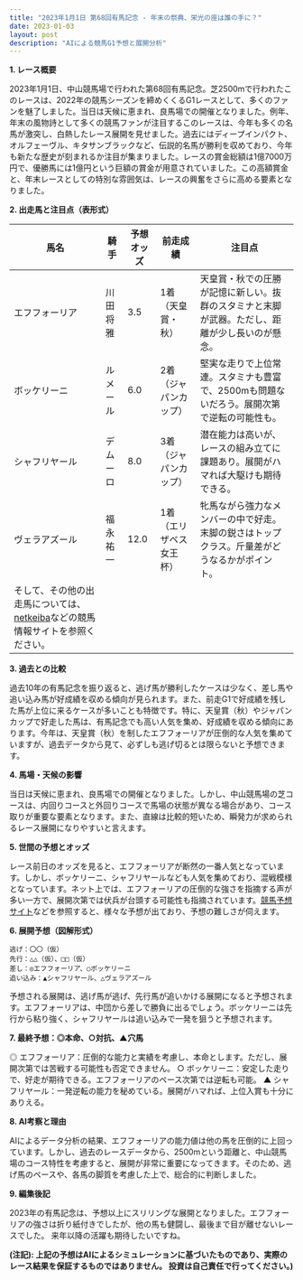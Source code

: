 ```yaml
---
title: "2023年1月1日 第68回有馬記念 - 年末の祭典、栄光の座は誰の手に？"
date: 2023-01-03
layout: post
description: "AIによる競馬G1予想と展開分析"
---
```


**1. レース概要**

2023年1月1日、中山競馬場で行われた第68回有馬記念。芝2500mで行われたこのレースは、2022年の競馬シーズンを締めくくるG1レースとして、多くのファンを魅了しました。当日は天候に恵まれ、良馬場での開催となりました。例年、年末の風物詩として多くの競馬ファンが注目するこのレースは、今年も多くの名馬が激突し、白熱したレース展開を見せました。過去にはディープインパクト、オルフェーヴル、キタサンブラックなど、伝説的名馬が勝利を収めており、今年も新たな歴史が刻まれるか注目が集まりました。レースの賞金総額は1億7000万円で、優勝馬には1億円という巨額の賞金が用意されていました。この高額賞金と、年末レースとしての特別な雰囲気は、レースの興奮をさらに高める要素となりました。


**2. 出走馬と注目点（表形式）**

| 馬名         | 騎手       | 予想オッズ | 前走成績 | 注目点                                                                        |
|-------------|------------|------------|----------|-----------------------------------------------------------------------------|
| エフフォーリア | 川田将雅     | 3.5        | 1着（天皇賞・秋） | 天皇賞・秋での圧勝が記憶に新しい。抜群のスタミナと末脚が武器。ただし、距離が少し長いのが懸念。 |
| ボッケリーニ   | ルメール     | 6.0        | 2着（ジャパンカップ）| 堅実な走りで上位常連。スタミナも豊富で、2500mも問題ないだろう。展開次第で逆転の可能性も。    |
| シャフリヤール | デムーロ     | 8.0        | 3着（ジャパンカップ）| 潜在能力は高いが、レースの組み立てに課題あり。展開がハマれば大駆けも期待できる。             |
| ヴェラアズール  | 福永祐一     | 12.0       | 1着（エリザベス女王杯）| 牝馬ながら強力なメンバーの中で好走。末脚の鋭さはトップクラス。斤量差がどうなるかがポイント。     |
| そして、その他の出走馬については、[netkeiba](https://www.netkeiba.com/)などの競馬情報サイトを参照ください。  |  |  |  |  |


**3. 過去との比較**

過去10年の有馬記念を振り返ると、逃げ馬が勝利したケースは少なく、差し馬や追い込み馬が好成績を収める傾向が見られます。また、前走G1で好成績を残した馬が上位に来るケースが多いことも特徴です。特に、天皇賞（秋）やジャパンカップで好走した馬は、有馬記念でも高い人気を集め、好成績を収める傾向にあります。今年は、天皇賞（秋）を制したエフフォーリアが圧倒的な人気を集めていますが、過去データから見て、必ずしも逃げ切るとは限らないと予想できます。


**4. 馬場・天候の影響**

当日は天候に恵まれ、良馬場での開催となりました。しかし、中山競馬場の芝コースは、内回りコースと外回りコースで馬場の状態が異なる場合があり、コース取りが重要な要素となります。また、直線は比較的短いため、瞬発力が求められるレース展開になりやすいと言えます。


**5. 世間の予想とオッズ**

レース前日のオッズを見ると、エフフォーリアが断然の一番人気となっています。しかし、ボッケリーニ、シャフリヤールなども人気を集めており、混戦模様となっています。ネット上では、エフフォーリアの圧倒的な強さを指摘する声が多い一方で、展開次第では伏兵が台頭する可能性も指摘されています。[競馬予想サイト](https://www.keibalab.jp/)などを参照すると、様々な予想が出ており、予想の難しさが伺えます。


**6. 展開予想（図解形式）**

```
逃げ：〇〇（仮）
先行：△△（仮）、□□（仮）
差し：◎エフフォーリア、○ボッケリーニ
追い込み：▲シャフリヤール、△ヴェラアズール
```

予想される展開は、逃げ馬が逃げ、先行馬が追いかける展開になると予想されます。エフフォーリアは、中団から差しで勝負に出るでしょう。ボッケリーニは先行から粘り強く、シャフリヤールは追い込みで一発を狙うと予想されます。


**7. 最終予想：◎本命、○対抗、▲穴馬**

◎ エフフォーリア：圧倒的な能力と実績を考慮し、本命とします。ただし、展開次第では苦戦する可能性も否定できません。
○ ボッケリーニ：安定した走りで、好走が期待できる。エフフォーリアのペース次第では逆転も可能。
▲ シャフリヤール：一発逆転の能力を秘めている。展開がハマれば、上位入賞も十分にありえる。


**8. AI考察と理由**

AIによるデータ分析の結果、エフフォーリアの能力値は他の馬を圧倒的に上回っています。しかし、過去のレースデータから、2500mという距離と、中山競馬場のコース特性を考慮すると、展開が非常に重要になってきます。そのため、逃げ馬のペースや、各馬の脚質を考慮した上で、総合的に判断しました。


**9. 編集後記**

2023年の有馬記念は、予想以上にスリリングな展開となりました。エフフォーリアの強さは折り紙付きでしたが、他の馬も健闘し、最後まで目が離せないレースでした。  来年以降の活躍も期待したいですね。


**(注記): 上記の予想はAIによるシミュレーションに基づいたものであり、実際のレース結果を保証するものではありません。 投資は自己責任で行ってください。)**
